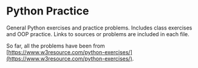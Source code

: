 # Python Practice

General Python exercises and practice problems. Includes class exercises and OOP practice. Links to sources or problems are included in each file.

So far, all the problems have been from [https://www.w3resource.com/python-exercises/](https://www.w3resource.com/python-exercises/).
